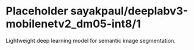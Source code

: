 # Placeholder sayakpaul/deeplabv3-mobilenetv2_dm05-int8/1
Lightweight deep learning model for semantic image segmentation.

<!-- module-type: image-segmentation -->
<!-- network-architecture: DeepLab (mobilenetv2_ade20k_train) -->
<!-- dataset: ADE20k -->
<!-- fine-tunable: false -->
<!-- language: en -->
<!-- license: Apache-2.0 -->